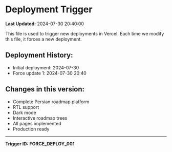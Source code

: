 # Deployment Trigger

**Last Updated:** 2024-07-30 20:40:00

This file is used to trigger new deployments in Vercel.
Each time we modify this file, it forces a new deployment.

## Deployment History:
- Initial deployment: 2024-07-30
- Force update 1: 2024-07-30 20:40

## Changes in this version:
- Complete Persian roadmap platform
- RTL support
- Dark mode
- Interactive roadmap trees
- All pages implemented
- Production ready

---
**Trigger ID: FORCE_DEPLOY_001**